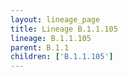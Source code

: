 ```yaml
---
layout: lineage_page
title: Lineage B.1.1.105
lineage: B.1.1.105
parent: B.1.1
children: ['B.1.1.105']
---
```

